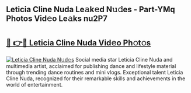 ## Leticia Cline Nuda Le𝚊k𝚎d N𝚞𝚍es - Part-YMq Photos Vid𝚎o Le𝚊ks nu2P7

# <h2><a href="http://fbb8c8t.evod.top/?m=Leticia+Cline+Nuda">🔗 👉🔴 Leticia Cline Nuda Vid𝚎o Ph𝚘t𝚘s</a></h2>

[![Leticia Cline Nuda N𝚞d𝚎s](https://i.imgur.com/8V9OHl7.gif)](http://fbb8c8t.evod.top/?m=Leticia+Cline+Nuda)
Social media star Leticia Cline Nuda and multimedia artist, acclaimed for publishing dance and lifestyle material through trending dance routines and mini vlogs. Exceptional talent Leticia Cline Nuda, recognized for their remarkable skills and achievements in the world of entertainment. 
